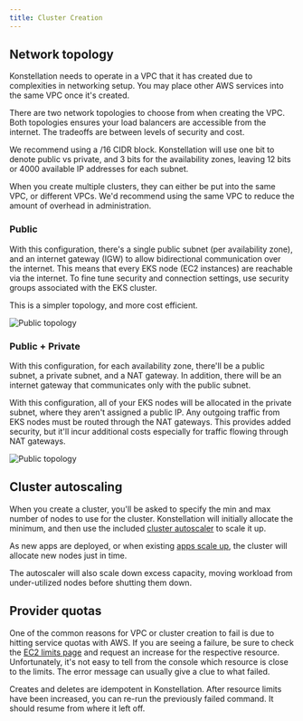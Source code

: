 ```yaml
---
title: Cluster Creation
---
```


## Network topology

Konstellation needs to operate in a VPC that it has created due to complexities in networking setup. You may place other AWS services into the same VPC once it's created.

There are two network topologies to choose from when creating the VPC. Both topologies ensures your load balancers are accessible from the internet. The tradeoffs are between levels of security and cost.

We recommend using a /16 CIDR block. Konstellation will use one bit to denote public vs private, and 3 bits for the availability zones, leaving 12 bits or 4000 available IP addresses for each subnet.

When you create multiple clusters, they can either be put into the same VPC, or different VPCs. We'd recommend using the same VPC to reduce the amount of overhead in administration.

### Public

With this configuration, there's a single public subnet (per availability zone), and an internet gateway (IGW) to allow bidirectional communication over the internet. This means that every EKS node (EC2 instances) are reachable via the internet. To fine tune security and connection settings, use security groups associated with the EKS cluster.

This is a simpler topology, and more cost efficient.

![Public topology](/img/public-topology.png)

### Public + Private

With this configuration, for each availability zone, there'll be a public subnet, a private subnet, and a NAT gateway. In addition, there will be an internet gateway that communicates only with the public subnet.

With this configuration, all of your EKS nodes will be allocated in the private subnet, where they aren't assigned a public IP. Any outgoing traffic from EKS nodes must be routed through the NAT gateways. This provides added security, but it'll incur additional costs especially for traffic flowing through NAT gateways.

![Public topology](/img/publicprivate-topology.png)

## Cluster autoscaling

When you create a cluster, you'll be asked to specify the min and max number of nodes to use for the cluster. Konstellation will initially allocate the minimum, and then use the included [cluster autoscaler](https://github.com/kubernetes/autoscaler/tree/master/cluster-autoscaler) to scale it up.

As new apps are deployed, or when existing [apps scale up](../apps/basics.mdx#scaling), the cluster will allocate new nodes just in time.

The autoscaler will also scale down excess capacity, moving workload from under-utilized nodes before shutting them down.

## Provider quotas

One of the common reasons for VPC or cluster creation to fail is due to hitting service quotas with AWS. If you are seeing a failure, be sure to check the [EC2 limits page](https://docs.aws.amazon.com/AWSEC2/latest/UserGuide/ec2-resource-limits.html) and request an increase for the respective resource. Unfortunately, it's not easy to tell from the console which resource is close to the limits. The error message can usually give a clue to what failed.

Creates and deletes are idempotent in Konstellation. After resource limits have been increased, you can re-run the previously failed command. It should resume from where it left off.
